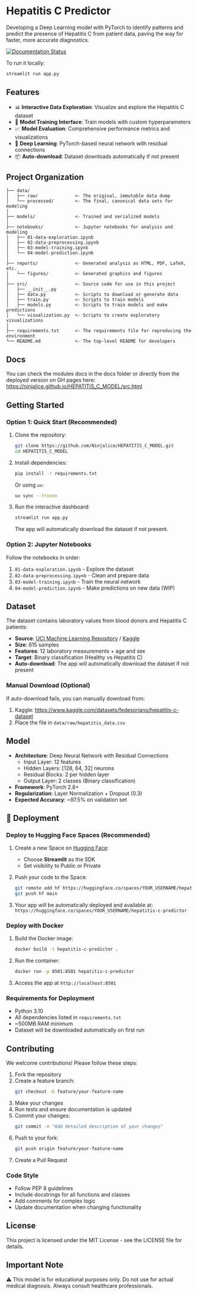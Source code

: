 # Hepatitis C Predictor

Developing a Deep Learning model with PyTorch to identify patterns and predict the presence of Hepatitis C from patient data, paving the way for faster, more accurate diagnostics.

[![Documentation Status](https://img.shields.io/badge/docs-latest-brightgreen.svg)](https://ninjalice.github.io/HEPATITIS_C_MODEL/src.html)

To run it locally:

```bash
streamlit run app.py
```

## Features

- 📊 **Interactive Data Exploration**: Visualize and explore the Hepatitis C dataset
- 🚀 **Model Training Interface**: Train models with custom hyperparameters
- 📈 **Model Evaluation**: Comprehensive performance metrics and visualizations
- 🤖 **Deep Learning**: PyTorch-based neural network with residual connections
- 📦 **Auto-download**: Dataset downloads automatically if not present

## Project Organization

    ├── data/
    │   ├── raw/              <- The original, immutable data dump
    │   └── processed/        <- The final, canonical data sets for modeling
    │
    ├── models/               <- Trained and serialized models
    │
    ├── notebooks/            <- Jupyter notebooks for analysis and modeling
    │   ├── 01-data-exploration.ipynb
    │   ├── 02-data-preprocessing.ipynb
    │   ├── 03-model-training.ipynb
    │   └── 04-model-prediction.ipynb
    │
    ├── reports/              <- Generated analysis as HTML, PDF, LaTeX, etc.
    │   └── figures/          <- Generated graphics and figures
    │
    ├── src/                  <- Source code for use in this project
    │   ├── __init__.py
    │   ├── data.py           <- Scripts to download or generate data
    │   ├── train.py          <- Scripts to train models
    │   ├── models.py         <- Scripts to train models and make predictions
    │   └── visualization.py  <- Scripts to create exploratory visualizations
    │
    ├── requirements.txt      <- The requirements file for reproducing the environment
    └── README.md             <- The top-level README for developers


## Docs

You can check the modules docs in the docs folder or directly from the deployed version on GH pages here: https://ninjalice.github.io/HEPATITIS_C_MODEL/src.html

## Getting Started

### Option 1: Quick Start (Recommended)

1. Clone the repository:
   ```bash
   git clone https://github.com/Ninjalice/HEPATITIS_C_MODEL.git
   cd HEPATITIS_C_MODEL
   ```

2. Install dependencies:
   ```bash
   pip install -r requirements.txt
   ```
   
   Or using `uv`:
   ```bash
   uv sync --frozen
   ```

3. Run the interactive dashboard:
   ```bash
   streamlit run app.py
   ```
   
   The app will automatically download the dataset if not present.

### Option 2: Jupyter Notebooks

Follow the notebooks in order:
1. `01-data-exploration.ipynb` - Explore the dataset
2. `02-data-preprocessing.ipynb` - Clean and prepare data
3. `03-model-training.ipynb` - Train the neural network
4. `04-model-prediction.ipynb` - Make predictions on new data (WIP)

## Dataset

The dataset contains laboratory values from blood donors and Hepatitis C patients:

- **Source**: [UCI Machine Learning Repository](https://archive.ics.uci.edu/ml/datasets/HCV+data) / [Kaggle](https://www.kaggle.com/datasets/fedesoriano/hepatitis-c-dataset)
- **Size**: 615 samples
- **Features**: 12 laboratory measurements + age and sex
- **Target**: Binary classification (Healthy vs Hepatitis C)
- **Auto-download**: The app will automatically download the dataset if not present

### Manual Download (Optional)

If auto-download fails, you can manually download from:
1. Kaggle: https://www.kaggle.com/datasets/fedesoriano/hepatitis-c-dataset
2. Place the file in `data/raw/hepatitis_data.csv`

## Model

- **Architecture**: Deep Neural Network with Residual Connections
  - Input Layer: 12 features
  - Hidden Layers: [128, 64, 32] neurons
  - Residual Blocks: 2 per hidden layer
  - Output Layer: 2 classes (Binary classification)
- **Framework**: PyTorch 2.8+
- **Regularization**: Layer Normalization + Dropout (0.3)
- **Expected Accuracy**: ~97.5% on validation set

## 🚀 Deployment

### Deploy to Hugging Face Spaces (Recommended)

1. Create a new Space on [Hugging Face](https://huggingface.co/spaces):
   - Choose **Streamlit** as the SDK
   - Set visibility to Public or Private

2. Push your code to the Space:
   ```bash
   git remote add hf https://huggingface.co/spaces/YOUR_USERNAME/hepatitis-c-predictor
   git push hf main
   ```

3. Your app will be automatically deployed and available at:
   `https://huggingface.co/spaces/YOUR_USERNAME/hepatitis-c-predictor`

### Deploy with Docker

1. Build the Docker image:
   ```bash
   docker build -t hepatitis-c-predictor .
   ```

2. Run the container:
   ```bash
   docker run -p 8501:8501 hepatitis-c-predictor
   ```

3. Access the app at `http://localhost:8501`

### Requirements for Deployment

- Python 3.10
- All dependencies listed in `requirements.txt`
- ~500MB RAM minimum
- Dataset will be downloaded automatically on first run

## Contributing

We welcome contributions! Please follow these steps:

1. Fork the repository
2. Create a feature branch:
   ```bash
   git checkout -b feature/your-feature-name
   ```
3. Make your changes
4. Run tests and ensure documentation is updated
5. Commit your changes:
   ```bash
   git commit -m "Add detailed description of your changes"
   ```
6. Push to your fork:
   ```bash
   git push origin feature/your-feature-name
   ```
7. Create a Pull Request

### Code Style
- Follow PEP 8 guidelines
- Include docstrings for all functions and classes
- Add comments for complex logic
- Update documentation when changing functionality

## License

This project is licensed under the MIT License - see the LICENSE file for details.

## Important Note

⚠️ This model is for educational purposes only. Do not use for actual medical diagnosis. Always consult healthcare professionals.
